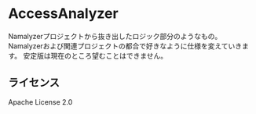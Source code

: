 # AccessAnalyzer
Namalyzerプロジェクトから抜き出したロジック部分のようなもの。
Namalyzerおよび関連プロジェクトの都合で好きなように仕様を変えていきます。
安定版は現在のところ望むことはできません。

## ライセンス

Apache License 2.0
